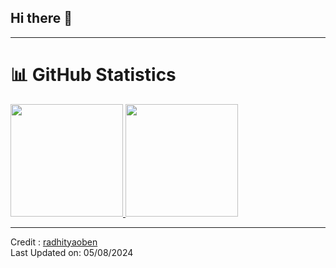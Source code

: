 ## Hi there 👋

----

<h1>📊 GitHub Statistics</h1>
<p align="left">
<a href="https://github.com/radhityaoben/">
  <img height="180em" src="https://github-readme-stats-eight-theta.vercel.app/api?username=radhityaoben&show_icons=true&theme=algolia&include_all_commits=true&count_private=true"/>
  <img height="180em" src="https://github-readme-stats-eight-theta.vercel.app/api/top-langs/?username=radhityaoben&layout=compact&langs_count=8&theme=algolia"/>
</a>
</p>

----
Credit :  [radhityaoben](https://github.com/radhityaoben)
<br>
Last Updated on: 05/08/2024

<!--
**RadhityaOben/RadhityaOben** is a ✨ _special_ ✨ repository because its `README.md` (this file) appears on your GitHub profile.

Here are some ideas to get you started:

- 🔭 I’m currently working on ...
- 🌱 I’m currently learning ...
- 👯 I’m looking to collaborate on ...
- 🤔 I’m looking for help with ...
- 💬 Ask me about ...
- 📫 How to reach me: ...
- 😄 Pronouns: ...
- ⚡ Fun fact: ...
-->
